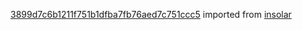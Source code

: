 [3899d7c6b1211f751b1dfba7fb76aed7c751ccc5](https://github.com/insolar/insolar/commit/3899d7c6b1211f751b1dfba7fb76aed7c751ccc5) imported from [insolar](https://github.com/insolar/insolar)
